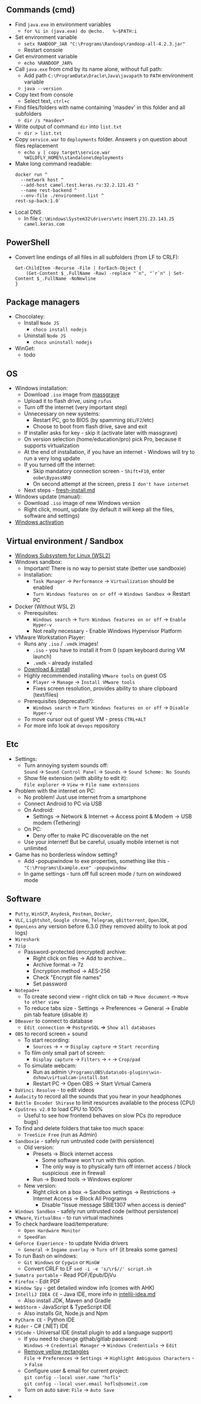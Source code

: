 ## Commands (cmd)
* Find `java.exe` in environment variables
  * `for %i in (java.exe) do @echo.   %~$PATH:i`
* Set environment variable
    * `setx RANDOOP_JAR "C:\Programs\Randoop\randoop-all-4.2.3.jar"`
    * Restart console
* Get environment variable
    * `echo %RANDOOP_JAR%`
* Call `java.exe` from cmd by its name alone, without full path:
    * Add path `C:\ProgramData\Oracle\Java\javapath` to `PATH` environment variable
    * `java --version`
* Copy text from console
    * Select text, `ctrl+c`
* Find files/folders with name containing 'masdev' in this folder and all subfolders
    * `dir /s *masdev*`
* Write output of command `dir` into `list.txt`
    * `dir > list.txt`
* Copy `service.war` to `deployments` folder. Answers `y` on question about files replacement
    * `echo y | copy target\service.war %WILDFLY_HOME%\standalone\deployments`
* Make long command readable:
  ```
  docker run ^
    --network host ^
    --add-host camel.test.keras.ru:32.2.121.43 ^
    --name rest-backend ^
    --env-file ./environment.list ^
  rest-sp-back:1.0` 
  ```
* Local DNS
  * In file `C:\Windows\System32\drivers\etc` insert `231.23.143.25 camel.keras.com`

## PowerShell
* Convert line endings of all files in all subfolders (from LF to CRLF):
  ```
  Get-ChildItem -Recurse -File | ForEach-Object {
      (Get-Content $_.FullName -Raw) -replace "`n", "`r`n" | Set-Content $_.FullName -NoNewline
  }
  ```

## Package managers
* Chocolatey:
  * Install `Node JS`
    * `choco install nodejs`
  * Uninstall `Node JS`
    * `choco uninstall nodejs`
* WinGet:
    * todo

## OS
* Windows installation:
  * Download `.iso` image from [massgrave](https://massgrave.dev/genuine-installation-media)
  * Upload it to flash drive, using `rufus`
  * Turn off the internet (very important step)
  * Unnecessary on new systems:
    * Restart PC, go to BIOS (by spamming `DEL`/`F2`/etc)
    * Choose to boot from flash drive, save and exit
  * If installer asks for key - skip it (activate later with massgrave)
  * On version selection (home/education/pro) pick Pro, because it supports virtualization
  * At the end of installation, if you have an internet - Windows will try to run a very long update
  * If you turned off the internet:
    * Skip mandatory connection screen - `Shift+F10`, enter `oobe\BypassNRO`
    * On second attempt at the screen, press `I don't have internet`
  * Next steps - [fresh-install.md](fresh-install.md)
* Windows update (manual):
  * Download `.iso` image of new Windows version
  * Right click, mount, update (by default it will keep all the files, software and settings)
* [Windows activation](https://github.com/massgravel/Microsoft-Activation-Scripts)

## Virtual environment / Sandbox
* [Windows Subsystem for Linux (WSL2)](wsl2.md)
* Windows sandbox:
    * Important! There is no way to persist state (better use sandboxie)
    * Installation:
      * `Task Manager` -> `Performance` -> `Virtualization` should be enabled
      * `Turn Windows features on or off` -> `Windows Sandbox` -> Restart PC 
* Docker (Without WSL 2)
    * Prerequisites:
        * `Windows search` -> `Turn Windows features on or off` -> `Enable Hyper-v`
        * Not really necessary - Enable Windows Hypervisor Platform
* VMware Workstation Player:
  * Runs any `.iso` / `.vmdk` images!
    * `.iso` - you have to install it from 0 (spam keyboard during VM launch)
    * `.vmdk` - already installed
  * [Download & install](https://softwareupdate.vmware.com/cds/vmw-desktop/ws/)
  * Highly recommended installing `VMware tools` on guest OS
      * `Player` -> `Manage` -> `Install VMware tools`
      * Fixes screen resolution, provides ability to share clipboard (text/files)
  * Prerequisites (deprecated?):
      * `Windows search` -> `Turn Windows features on or off` -> `Disable Hyper-v`
  * To move cursor out of guest VM - press `CTRL+ALT`
  * For more info look at `devops` repository
    
## Etc
* Settings:
  * Turn annoying system sounds off: \
    `Sound` -> `Sound Control Panel` -> `Sounds` -> `Sound Scheme: No Sounds`
  * Show file extension (with ability to edit it): \
    `File explorer` -> `View` -> `File name extensions`
* Problem with the internet on PC:
  * No problem! Just use internet from a smartphone
  * Connect Android to PC via USB
  * On Android:
      * Settings -> Network & Internet -> Access point & Modem -> USB modem (Tethering)
  * On PC:
      * Deny offer to make PC discoverable on the net
  * Use your internet! But be careful, usually mobile internet is not unlimited
* Game has no borderless window setting?
  * Add -popupwindow to exe properties, something like this - `"C:\Programs\Example.exe" -popupwindow`
  * In game settings - turn off full screen mode / turn on windowed mode

## Software
* `Putty`, `WinSCP`, `Anydesk`, `Postman`, `Docker`, 
* `VLC`, `Lightshot`, `Google chrome`, `Telegram`, `qBittorrent`, `OpenJDK`, 
* `OpenLens` any version before 6.3.0 (they removed ability to look at pod logs)
* `Wireshark`
* `7zip`
    * Password-protected (encrypted) archive:
        * Right click on files -> Add to archive... 
        * Archive format -> 7z
        * Encryption method -> AES-256
        * Check "Encrypt file names"
        * Set password
* `Notepad++` 
    * To create second view - right click on tab -> `Move document` -> `Move to other view`
    * To reduce tabs size - Settings -> Preferences -> General -> Enable pin tab feature (disable it)
* `DBeaver` to connect to database
    * `Edit connection` => `PostgreSQL` => `Show all databases`
* `OBS` to record screen + sound
    * To start recording:
        * `Sources` -> `+` -> `Display capture` -> `Start recording`
    * To film only small part of screen:
        * `Display capture` -> `Filters` -> `+` -> `Crop/pad`
    * To simulate webcam:
      * Run as admin `\Programs\OBS\data\obs-plugins\win-dshow\virtualcam-install.bat`
      * Restart PC -> Open OBS -> Start Virtual Camera 
* `DaVinci Resolve` - to edit videos
* `Audacity` to record all the sounds that you hear in your headphones
* `Battle Encoder Shirase` to limit resources available to the process (CPU)
* `CpuStres v2.0` to load CPU to 100%
    * Useful to see how frontend behaves on slow PCs (to reproduce bugs) 
* To find and delete folders that take too much space:
  * `TreeSize Free` (run as Admin)
* `Sandboxie` - safely run untrusted code (with persistence)
  * Old version: 
    * Presets -> Block internet access
        * Some software won't run with this option. 
        * The only way is to physically turn off internet access / block suspicious .exe in firewall
    * Run -> Boxed tools -> Windows explorer
  * New version:
    * Right click on a box -> Sandbox settings -> Restrictions -> Internet Access -> Block All Programs
      * Disable "Issue message SBIE1307 when access is denied"
* `Windows Sandbox` - safely run untrusted code (without persistence)
* `VMware`, `VirtualBox` - to run virtual machines 
* To check hardware load/temperature:
    * `Open Hardware Monitor`
    * `SpeedFan`
* `GeForce Experience` - to update Nvidia drivers
  * `General` -> `Ingame overlay` -> `Turn off` (it breaks some games)
* To run Bash on windows:
    * `Git Windows` or `Cygwin` or `MinGW`
    * Convert CRLF to LF `sed -i -e 's/\r$//' script.sh`
* `Sumatra portable` - Read PDF/Epub/DjVu
* `Firefox` - Edit PDF
* `Window Spy` - get detailed window info (comes with AHK)
* `IntelliJ IDEA CE` - Java IDE, more info in [intellij-idea.md](intellij-idea.md)
  * Also install JDK, Maven and Gradle
* `WebStorm` - JavaScript & TypeScript IDE
  * Also installs Git, Node.js and Npm
* `PyCharm CE` - Python IDE
* `Rider` - C# (.NET) IDE
* `VSCode` - Universal IDE (install plugin to add a language support)
  * If you need to change githab/gitlab password: \
    `Windows` -> `Credential Manager` -> `Windows Credentials` -> `Edit`
  * [Remove yellow rectangles](https://stackoverflow.com/questions/70336593/fix-issue-with-vs-code-yellow-orange-border-box-around-characters) \
    `File` -> `Preferences` -> `Settings` -> `Highlight Ambiguous Characters` -> `False`
  * Configure user & email for current project: \
    `git config --local user.name "hofls"` \
    `git config --local user.email hofls@someit.com`
  * Turn on auto save: `File` -> `Auto Save`
* 
